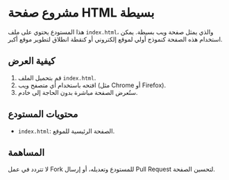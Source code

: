 # مشروع صفحة HTML بسيطة

هذا المستودع يحتوي على ملف `index.html`، والذي يمثل صفحة ويب بسيطة. يمكن استخدام هذه الصفحة كنموذج أولي لموقع إلكتروني أو كنقطة انطلاق لتطوير موقع أكبر.

## كيفية العرض

1. قم بتحميل الملف `index.html`.
2. افتحه باستخدام أي متصفح ويب (مثل Chrome أو Firefox).
3. ستُعرض الصفحة مباشرة بدون الحاجة إلى خادم.

## محتويات المستودع

- `index.html`: الصفحة الرئيسية للموقع.

## المساهمة

لا تتردد في عمل Fork للمستودع وتعديله، أو إرسال Pull Request لتحسين الصفحة.
